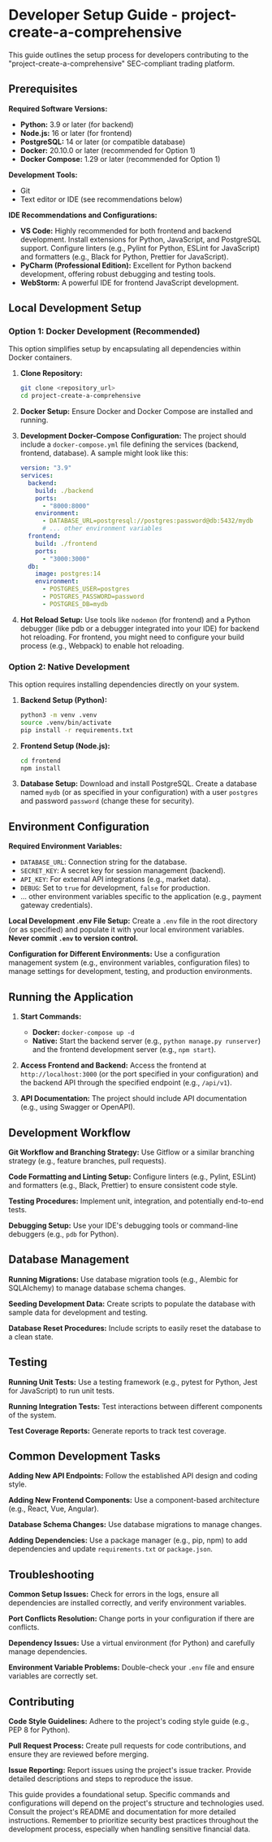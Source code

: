 # Developer Setup Guide - project-create-a-comprehensive

This guide outlines the setup process for developers contributing to the "project-create-a-comprehensive" SEC-compliant trading platform.

## Prerequisites

**Required Software Versions:**

* **Python:** 3.9 or later (for backend)
* **Node.js:** 16 or later (for frontend)
* **PostgreSQL:** 14 or later (or compatible database)
* **Docker:** 20.10.0 or later (recommended for Option 1)
* **Docker Compose:** 1.29 or later (recommended for Option 1)

**Development Tools:**

* Git
* Text editor or IDE (see recommendations below)

**IDE Recommendations and Configurations:**

* **VS Code:** Highly recommended for both frontend and backend development. Install extensions for Python, JavaScript, and PostgreSQL support.  Configure linters (e.g., Pylint for Python, ESLint for JavaScript) and formatters (e.g., Black for Python, Prettier for JavaScript).
* **PyCharm (Professional Edition):** Excellent for Python backend development, offering robust debugging and testing tools.
* **WebStorm:** A powerful IDE for frontend JavaScript development.

## Local Development Setup

### Option 1: Docker Development (Recommended)

This option simplifies setup by encapsulating all dependencies within Docker containers.

1. **Clone Repository:**
   ```bash
   git clone <repository_url>
   cd project-create-a-comprehensive
   ```

2. **Docker Setup:** Ensure Docker and Docker Compose are installed and running.

3. **Development Docker-Compose Configuration:** The project should include a `docker-compose.yml` file defining the services (backend, frontend, database).  A sample might look like this:

   ```yaml
   version: "3.9"
   services:
     backend:
       build: ./backend
       ports:
         - "8000:8000"
       environment:
         - DATABASE_URL=postgresql://postgres:password@db:5432/mydb
         # ... other environment variables
     frontend:
       build: ./frontend
       ports:
         - "3000:3000"
     db:
       image: postgres:14
       environment:
         - POSTGRES_USER=postgres
         - POSTGRES_PASSWORD=password
         - POSTGRES_DB=mydb
   ```

4. **Hot Reload Setup:**  Use tools like `nodemon` (for frontend) and a Python debugger (like pdb or a debugger integrated into your IDE) for backend hot reloading.  For frontend, you might need to configure your build process (e.g., Webpack) to enable hot reloading.


### Option 2: Native Development

This option requires installing dependencies directly on your system.

1. **Backend Setup (Python):**
   ```bash
   python3 -m venv .venv
   source .venv/bin/activate
   pip install -r requirements.txt
   ```

2. **Frontend Setup (Node.js):**
   ```bash
   cd frontend
   npm install
   ```

3. **Database Setup:**  Download and install PostgreSQL. Create a database named `mydb` (or as specified in your configuration) with a user `postgres` and password `password` (change these for security).


## Environment Configuration

**Required Environment Variables:**

* `DATABASE_URL`: Connection string for the database.
* `SECRET_KEY`:  A secret key for session management (backend).
* `API_KEY`:  For external API integrations (e.g., market data).
* `DEBUG`:  Set to `true` for development, `false` for production.
* ... other environment variables specific to the application (e.g., payment gateway credentials).

**Local Development .env File Setup:** Create a `.env` file in the root directory (or as specified) and populate it with your local environment variables.  **Never commit `.env` to version control.**

**Configuration for Different Environments:** Use a configuration management system (e.g., environment variables, configuration files) to manage settings for development, testing, and production environments.

## Running the Application

1. **Start Commands:**
   * **Docker:** `docker-compose up -d`
   * **Native:**  Start the backend server (e.g., `python manage.py runserver`) and the frontend development server (e.g., `npm start`).

2. **Access Frontend and Backend:** Access the frontend at `http://localhost:3000` (or the port specified in your configuration) and the backend API through the specified endpoint (e.g., `/api/v1`).

3. **API Documentation:** The project should include API documentation (e.g., using Swagger or OpenAPI).


## Development Workflow

**Git Workflow and Branching Strategy:** Use Gitflow or a similar branching strategy (e.g., feature branches, pull requests).

**Code Formatting and Linting Setup:** Configure linters (e.g., Pylint, ESLint) and formatters (e.g., Black, Prettier) to ensure consistent code style.

**Testing Procedures:**  Implement unit, integration, and potentially end-to-end tests.

**Debugging Setup:** Use your IDE's debugging tools or command-line debuggers (e.g., `pdb` for Python).


## Database Management

**Running Migrations:** Use database migration tools (e.g., Alembic for SQLAlchemy) to manage database schema changes.

**Seeding Development Data:** Create scripts to populate the database with sample data for development and testing.

**Database Reset Procedures:**  Include scripts to easily reset the database to a clean state.


## Testing

**Running Unit Tests:**  Use a testing framework (e.g., pytest for Python, Jest for JavaScript) to run unit tests.

**Running Integration Tests:** Test interactions between different components of the system.

**Test Coverage Reports:** Generate reports to track test coverage.


## Common Development Tasks

**Adding New API Endpoints:** Follow the established API design and coding style.

**Adding New Frontend Components:**  Use a component-based architecture (e.g., React, Vue, Angular).

**Database Schema Changes:** Use database migrations to manage changes.

**Adding Dependencies:**  Use a package manager (e.g., pip, npm) to add dependencies and update `requirements.txt` or `package.json`.


## Troubleshooting

**Common Setup Issues:** Check for errors in the logs, ensure all dependencies are installed correctly, and verify environment variables.

**Port Conflicts Resolution:** Change ports in your configuration if there are conflicts.

**Dependency Issues:**  Use a virtual environment (for Python) and carefully manage dependencies.

**Environment Variable Problems:**  Double-check your `.env` file and ensure variables are correctly set.


## Contributing

**Code Style Guidelines:** Adhere to the project's coding style guide (e.g., PEP 8 for Python).

**Pull Request Process:**  Create pull requests for code contributions, and ensure they are reviewed before merging.

**Issue Reporting:**  Report issues using the project's issue tracker.  Provide detailed descriptions and steps to reproduce the issue.


This guide provides a foundational setup.  Specific commands and configurations will depend on the project's structure and technologies used.  Consult the project's README and documentation for more detailed instructions. Remember to prioritize security best practices throughout the development process, especially when handling sensitive financial data.
